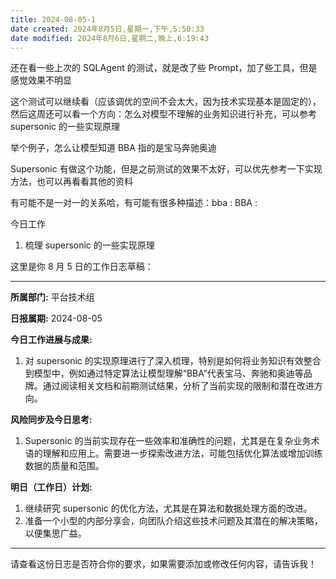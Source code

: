 ```yaml
---
title: 2024-08-05-1
date created: 2024年8月5日,星期一,下午,5:50:33
date modified: 2024年8月6日,星期二,晚上,6:19:43
---
```

还在看一些上次的 SQLAgent 的测试，就是改了些 Prompt，加了些工具，但是感觉效果不明显

这个测试可以继续看（应该调优的空间不会太大，因为技术实现基本是固定的），然后这周还可以看一个方向：怎么对模型不理解的业务知识进行补充，可以参考 supersonic 的一些实现原理

举个例子，怎么让模型知道 BBA 指的是宝马奔驰奥迪

Supersonic 有做这个功能，但是之前测试的效果不太好，可以优先参考一下实现方法，也可以再看看其他的资料

有可能不是一对一的关系哈，有可能有很多种描述：bba : BBA :

今日工作
1. 梳理 supersonic 的一些实现原理

这里是你 8 月 5 日的工作日志草稿：

---

**所属部门:** 平台技术组

**日报属期:** 2024-08-05

**今日工作进展与成果:**
1. 对 supersonic 的实现原理进行了深入梳理，特别是如何将业务知识有效整合到模型中，例如通过特定算法让模型理解“BBA”代表宝马、奔驰和奥迪等品牌。通过阅读相关文档和前期测试结果，分析了当前实现的限制和潜在改进方向。

**风险同步及今日思考:**
1. Supersonic 的当前实现存在一些效率和准确性的问题，尤其是在复杂业务术语的理解和应用上。需要进一步探索改进方法，可能包括优化算法或增加训练数据的质量和范围。

**明日（工作日）计划:**
1. 继续研究 supersonic 的优化方法，尤其是在算法和数据处理方面的改进。
2. 准备一个小型的内部分享会，向团队介绍这些技术问题及其潜在的解决策略，以便集思广益。

---

请查看这份日志是否符合你的要求，如果需要添加或修改任何内容，请告诉我！